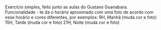 Exercício simples, feito junto as aulas do Gustavo Guanabara.
Funcionalidade - te da o horário aproximado com uma foto de acordo com esse horário e cores diferentes, por exemplos:
9H, Manhã (muda cor e foto)
15H, Tarde (muda cor e foto)
21H, Noite (muda cor e foto)
